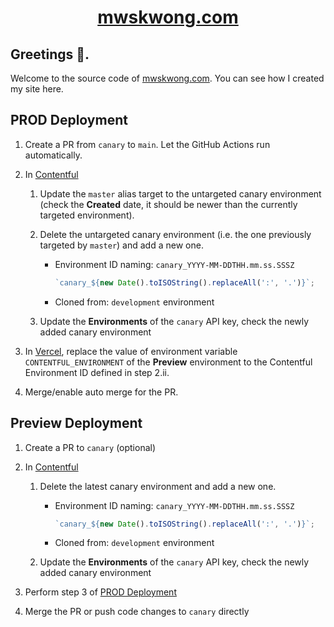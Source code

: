<h1 align="center">
  <a href="https://mwskwong.com" rel="noopener" target="_blank">mwskwong.com</a>
</h1>

## Greetings 👋.

Welcome to the source code of [mwskwong.com](https://mwskwong.com). You can see how I created my site here.

## PROD Deployment

1. Create a PR from `canary` to `main`. Let the GitHub Actions run automatically.

2. In [Contentful](https://app.contentful.com/)

   1. Update the `master` alias target to the untargeted canary environment (check the **Created** date, it should be newer than the currently targeted environment).

   2. Delete the untargeted canary environment (i.e. the one previously targeted by `master`) and add a new one.

      - Environment ID naming: `canary_YYYY-MM-DDTHH.mm.ss.SSSZ`

        ```js
        `canary_${new Date().toISOString().replaceAll(':', '.')}`;
        ```

      - Cloned from: `development` environment

   3. Update the **Environments** of the `canary` API key, check the newly added canary environment

3. In [Vercel](https://vercel.com), replace the value of environment variable `CONTENTFUL_ENVIRONMENT` of the **Preview** environment to the Contentful Environment ID defined in step 2.ii.

4. Merge/enable auto merge for the PR.

## Preview Deployment

1. Create a PR to `canary` (optional)

2. In [Contentful](https://app.contentful.com/)

   1. Delete the latest canary environment and add a new one.

      - Environment ID naming: `canary_YYYY-MM-DDTHH.mm.ss.SSSZ`

        ```js
        `canary_${new Date().toISOString().replaceAll(':', '.')}`;
        ```

      - Cloned from: `development` environment

   2. Update the **Environments** of the `canary` API key, check the newly added canary environment

3. Perform step 3 of [PROD Deployment](#prod-deployment)

4. Merge the PR or push code changes to `canary` directly
